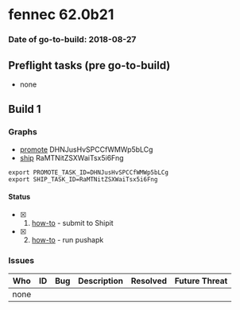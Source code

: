 # fennec 62.0b21

### Date of go-to-build: 2018-08-27

## Preflight tasks (pre go-to-build)
- none

## Build 1  

### Graphs
* [promote](https://tools.taskcluster.net/push-inspector/#/DHNJusHvSPCCfWMWp5bLCg) DHNJusHvSPCCfWMWp5bLCg
* [ship](https://tools.taskcluster.net/push-inspector/#/RaMTNitZSXWaiTsx5i6Fng) RaMTNitZSXWaiTsx5i6Fng
```
export PROMOTE_TASK_ID=DHNJusHvSPCCfWMWp5bLCg
export SHIP_TASK_ID=RaMTNitZSXWaiTsx5i6Fng
```


#### Status
- [x] 1.  [how-to](https://wiki.mozilla.org/Release:Release_Automation_on_Mercurial:Starting_a_Release#Submit_to_Ship_It)  - submit to Shipit
- [x] 2.  [how-to](https://github.com/mozilla-releng/releasewarrior-2.0/blob/master/docs/release-promotion/mobile/howto.md)  - run pushapk

### Issues
| Who                 | ID               | Bug                                                                 | Description                | Resolved                | Future Threat                |
| ------------------- | ---------------- | ------------------------------------------------------------------- | -------------------------- | ----------------------- | ---------------------------- |
| none | | | | | |

